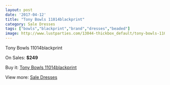 ```yaml
---
layout: post
date: '2017-04-12'
title: "Tony Bowls 11014blackprint"
category: Sale Dresses
tags: ["bowls","blackprint","brand","dresses","beaded"]
image: http://www.lustparties.com/13044-thickbox_default/tony-bowls-11014blackprint.jpg
---
```

Tony Bowls 11014blackprint

On Sales: **$249**
<a href="https://www.lustparties.com/en/sale-dresses/4959-tony-bowls-11014blackprint.html"><amp-img layout="responsive" width="600" height="600" src="//www.lustparties.com/13044-thickbox_default/tony-bowls-11014blackprint.jpg" alt="Tony Bowls 11014blackprint 0" /></a>
<a href="https://www.lustparties.com/en/sale-dresses/4959-tony-bowls-11014blackprint.html"><amp-img layout="responsive" width="600" height="600" src="//www.lustparties.com/13046-thickbox_default/tony-bowls-11014blackprint.jpg" alt="Tony Bowls 11014blackprint 1" /></a>
<a href="https://www.lustparties.com/en/sale-dresses/4959-tony-bowls-11014blackprint.html"><amp-img layout="responsive" width="600" height="600" src="//www.lustparties.com/13045-thickbox_default/tony-bowls-11014blackprint.jpg" alt="Tony Bowls 11014blackprint 2" /></a>

Buy it: [Tony Bowls 11014blackprint](https://www.lustparties.com/en/sale-dresses/4959-tony-bowls-11014blackprint.html "Tony Bowls 11014blackprint")

View more: [Sale Dresses](https://www.lustparties.com/en/30-sale-dresses "Sale Dresses")